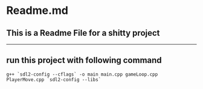 # Readme.md
## This is a Readme File for a shitty project 
---
 run this project with following command
 ---
``` g++ `sdl2-config --cflags` -o main main.cpp gameLoop.cpp PlayerMove.cpp `sdl2-config --libs` ```
